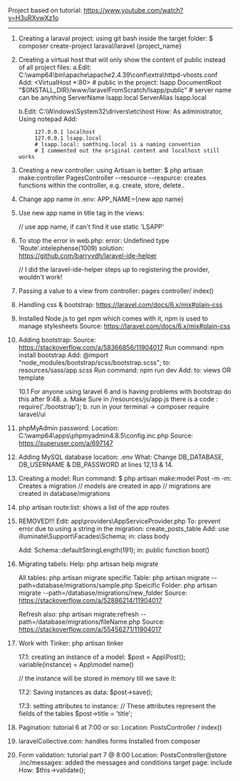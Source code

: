 
Project based on tutorial:
    https://www.youtube.com/watch?v=H3uRXvwXz1o

*********************************************************

1. Creating a laraval project:
using git bash inside the target folder:
    $ composer create-project laraval/laravel {project_name}

2. Creating a virtual host that will only show the content of public instead of all project files:
    a.Edit:   C:\wamp64\bin\apache\apache2.4.39\conf\extra\httpd-vhosts.conf
      Add:
            <VirtualHost *:80>
                # public in the project: lsapp
                DocumentRoot "${INSTALL_DIR}/www/laravelFromScratch/lsapp/public"
                # server name can be anything
                ServerName lsapp.local
                ServerAlias lsapp.local
            </VirtualHost>

    b.Edit: C:\Windows\System32\drivers\etc\host
      How:  As administrator, Using notepad
      Add:

            127.0.0.1 localhost
            127.0.0.1 lsapp.local
            # lsapp.local: somthing.local is a naming convention
            # I commented out the original content and localhost still works


3. Creating a new controller: using Artisan is better:
    $ php artisan make:controller PagesController --resource
      --respurce: creates functions within the controller, e.g. create, store, delete..

4. Change app name in .env:
    APP_NAME={new app name}

5. Use new app name in title tag in the views:
    <title>{{config('APP_NAME', 'LSAPP')}}</title> // use app name, if can't find it use static 'LSAPP'

6. To stop the error in web.php:
    error:      Undefined type 'Route'.intelephense(1009)
    solution:   https://github.com/barryvdh/laravel-ide-helper

    // I did the laravel-ide-helper steps up to registering the provider, wouldn't work!

7. Passing a value to a view from controller:
    pages controller/ index()

8. Handling css & bootstrap:
    https://laravel.com/docs/6.x/mix#plain-css

9. Installed Node.js to get npm which comes with it,
    npm is used to manage stylesheets
    Source: https://laravel.com/docs/6.x/mix#plain-css

10. Adding bootstrap:
    Source:         https://stackoverflow.com/a/58366856/11904017
    Run command:    npm install bootstrap
    Add:            @import "node_modules/bootstrap/scss/bootstrap.scss"; to: resources/sass/app.scss
    Run command:    npm run dev
    Add:            <link rel="stylesheet" href="/css/app.css"> to: views OR template

    10.1 For anyone using laravel 6 and is having problems with bootstrap do this after 9:48.
        a. Make Sure in /resources/js/app.js there is a code : require('./bootstrap');
        b. run in your terminal -> composer require laravel/ui
11. phpMyAdmin password:
    Location:   C:\wamp64\apps\phpmyadmin4.8.5\config.inc.php
    Source:     https://superuser.com/a/697147

12. Adding MySQL database
    location: .env
    What:
        Change DB_DATABASE, DB_USERNAME & DB_PASSWORD at lines 12,13 & 14.


13. Creating a model:
    Run command:        $ php artisan make:model Post -m
      -m:               Creates a migration
    // models are created in app
    // migrations are created in database/migrations

14. php artisan route:list:     shows a list of the app routes

15. REMOVED!!!
    Edit: app\providers\AppServiceProvider.php
    To: prevent error due to using a string in the migration: create_posts_table
    Add:    use illuminate\Support\Facades\Schema;
      in:   class body

    Add:    Schema::defaultStringLength(191);
      in:   public function boot()

16. Migrating tabels:
    Help: php artisan help migrate

    All tables:         php artisan migrate
    specific Table:     php artisan migrate --path=database/migrations/sample.php
    Speicific Folder:   php artisan migrate --path=/database/migrations/new_folder
    Source:             https://stackoverflow.com/a/52886214/11904017

    Refresh also:       php artisan migrate:refresh --path=/database/migrations/fileName.php
    Source:             https://stackoverflow.com/a/55456271/11904017

17. Work with Tinker:
    php artisan tinker

    17.1: creating an instance of a model:
        $post               =  App\Post();
        variable(instance)  =  App\model name()

    // the instance will be stored in memory till we save it:

    17.2:   Saving instances as data:
        $post->save();

    17.3: setting attributes to instance:
        // These attributes represent the fields of the tables
        $post->title = 'title';


18. Pagination: tutorial 6 at 7:00 or so:
    Location:   PostsController / index()

19. laravelCollective.com:
    handles forms
    Installed from composer

20. Form validation: tutorial part 7 @ 8:00
    Location:   PostsController@store
                .inc/messages: added the messages and conditions
                target page: include
    How:        $this->validate();
